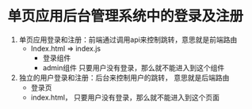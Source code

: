 # 单页应用后台管理系统中的登录及注册

1. 单页应用登录和注册：前端通过调用api来控制跳转，意思就是前端路由
   - Index.html => index.js
     - 登录组件
     - admin组件 只要用户没有登录，那么就不能进入到这个组件
2. 独立的用户登录和注册：后台来控制用户的跳转， 意思就是后端路由
   - 登录页
   - index.html， 只要用户没有登录，那么就不能进入到这个页面

